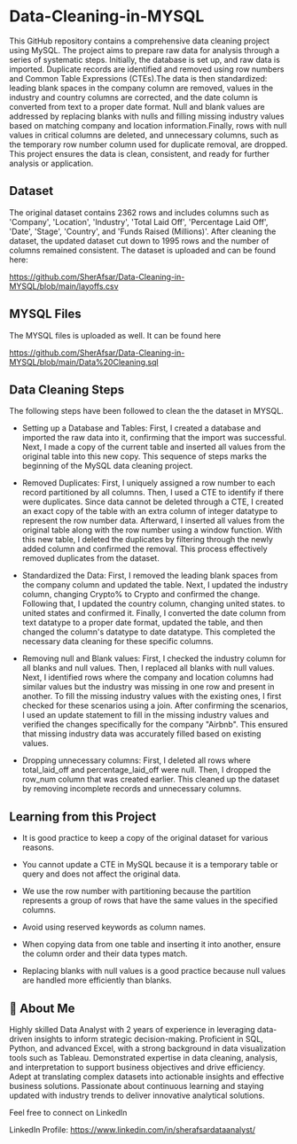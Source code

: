 # Data-Cleaning-in-MYSQL
This GitHub repository contains a comprehensive data cleaning project using MySQL. The project aims to prepare raw data for analysis through a series of systematic steps. Initially, the database is set up, and raw data is imported. Duplicate records are identified and removed using row numbers and Common Table Expressions (CTEs).The data is then standardized: leading blank spaces in the company column are removed, values in the industry and country columns are corrected, and the date column is converted from text to a proper date format. Null and blank values are addressed by replacing blanks with nulls and filling missing industry values based on matching company and location information.Finally, rows with null values in critical columns are deleted, and unnecessary columns, such as the temporary row number column used for duplicate removal, are dropped. This project ensures the data is clean, consistent, and ready for further analysis or application.

## Dataset
The original dataset contains 2362 rows and includes columns such as 'Company', 'Location', 'Industry', 'Total Laid Off', 'Percentage Laid Off', 'Date', 'Stage', 'Country', and 'Funds Raised (Millions)'. After cleaning the dataset, the updated dataset cut down to 1995 rows and the number of columns remained consistent. The dataset is uploaded and can be found here:

https://github.com/SherAfsar/Data-Cleaning-in-MYSQL/blob/main/layoffs.csv

## MYSQL Files
The MYSQL files is uploaded as well. It can be found here 

https://github.com/SherAfsar/Data-Cleaning-in-MYSQL/blob/main/Data%20Cleaning.sql

## Data Cleaning Steps
The following steps have been followed to clean the the dataset in MYSQL.

- Setting up a Database and Tables: First, I created a database and imported the raw data into it, confirming that the import was successful. Next, I made a copy of the current table and inserted all values from the original table into this new copy. This sequence of steps marks the beginning of the MySQL data cleaning project.

- Removed Duplicates: First, I uniquely assigned a row number to each record partitioned by all columns. Then, I used a CTE to identify if there were duplicates. Since data cannot be deleted through a CTE, I created an exact copy of the table with an extra column of integer datatype to represent the row number data. Afterward, I inserted all values from the original table along with the row number using a window function. With this new table, I deleted the duplicates by filtering through the newly added column and confirmed the removal. This process effectively removed duplicates from the dataset.

- Standardized the Data: First, I removed the leading blank spaces from the company column and updated the table. Next, I updated the industry column, changing Crypto% to Crypto and confirmed the change. Following that, I updated the country column, changing united states. to united states and confirmed it. Finally, I converted the date column from text datatype to a proper date format, updated the table, and then changed the column's datatype to date datatype. This completed the necessary data cleaning for these specific columns.

- Removing null and Blank values: First, I checked the industry column for all blanks and null values. Then, I replaced all blanks with null values. Next, I identified rows where the company and location columns had similar values but the industry was missing in one row and present in another. To fill the missing industry values with the existing ones, I first checked for these scenarios using a join. After confirming the scenarios, I used an update statement to fill in the missing industry values and verified the changes specifically for the company "Airbnb". This ensured that missing industry data was accurately filled based on existing values.

- Dropping unnecessary columns: First, I deleted all rows where total_laid_off and percentage_laid_off were null. Then, I dropped the row_num column that was created earlier. This cleaned up the dataset by removing incomplete records and unnecessary columns.

## Learning from this Project

- It is good practice to keep a copy of the original dataset for various reasons.

- You cannot update a CTE in MySQL because it is a temporary table or query and does not affect the original data.

- We use the row number with partitioning because the partition represents a group of rows that have the same values in the specified columns.

- Avoid using reserved keywords as column names.

- When copying data from one table and inserting it into another, ensure the column order and their data types match.

- Replacing blanks with null values is a good practice because null values are handled more efficiently than blanks.


## 🚀 About Me
Highly skilled Data Analyst with 2 years of experience in leveraging data-driven insights to inform strategic decision-making. Proficient in SQL, Python, and advanced Excel, with a strong background in data visualization tools such as Tableau. Demonstrated expertise in data cleaning, analysis, and interpretation to support business objectives and drive efficiency. Adept at translating complex datasets into actionable insights and effective business solutions. Passionate about continuous learning and staying updated with industry trends to deliver innovative analytical solutions. 

Feel free to connect on LinkedIn

LinkedIn Profile: https://www.linkedin.com/in/sherafsardataanalyst/
